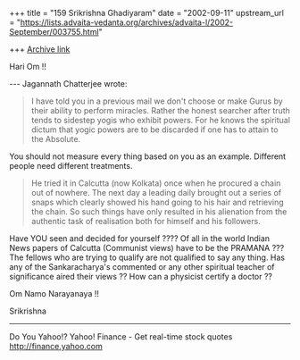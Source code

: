 +++
title = "159 Srikrishna Ghadiyaram"
date = "2002-09-11"
upstream_url = "https://lists.advaita-vedanta.org/archives/advaita-l/2002-September/003755.html"

+++
[Archive link](https://lists.advaita-vedanta.org/archives/advaita-l/2002-September/003755.html)

Hari Om !!

--- Jagannath Chatterjee <jagchat01 at YAHOO.COM> wrote:

> I have told you in a previous mail we don't choose
> or
> make Gurus by their ability to perform miracles.
> Rather the honest searcher after truth tends to
> sidestep yogis who exhibit powers. For he knows the
> spiritual dictum that yogic powers are to be
> discarded
> if one has to attain to the Absolute.
>

You should not measure every thing based on you as an
example. Different people need different treatments.

>He tried it in
> Calcutta (now Kolkata) once when he procured a chain
> out of nowhere. The next day a leading daily brought
> out a series of snaps which clearly showed his hand
> going to his hair and retrieving the chain. So such
> things have only resulted in his alienation from the
> authentic task of realisation both for himself and
> his
> followers.
>

Have YOU seen and decided for yourself ???? Of all in
the world Indian News papers of Calcutta (Communist
views) have to be the PRAMANA ??? The fellows who are
trying to qualify are not qualified to say any thing.
Has any of the Sankaracharya's commented or any other
spiritual teacher of significance aired their views ??
How can a physicist certify a doctor ??

Om Namo Narayanaya !!

Srikrishna

__________________________________________________
Do You Yahoo!?
Yahoo! Finance - Get real-time stock quotes
http://finance.yahoo.com

